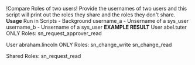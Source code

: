!Compare Roles of two users!
Provide the usernames of two users and this script will print out the roles they share and the roles they don't share.
**Usage**
Run in Scripts - Background
username_a - Unsername of a sys_user
username_b - Unsername of a sys_user
**EXAMPLE RESULT**
User abel.tuter ONLY Roles:
	sn_request_approver_read

User abraham.lincoln ONLY Roles:
	sn_change_write
	sn_change_read

Shared Roles:
	sn_request_read
